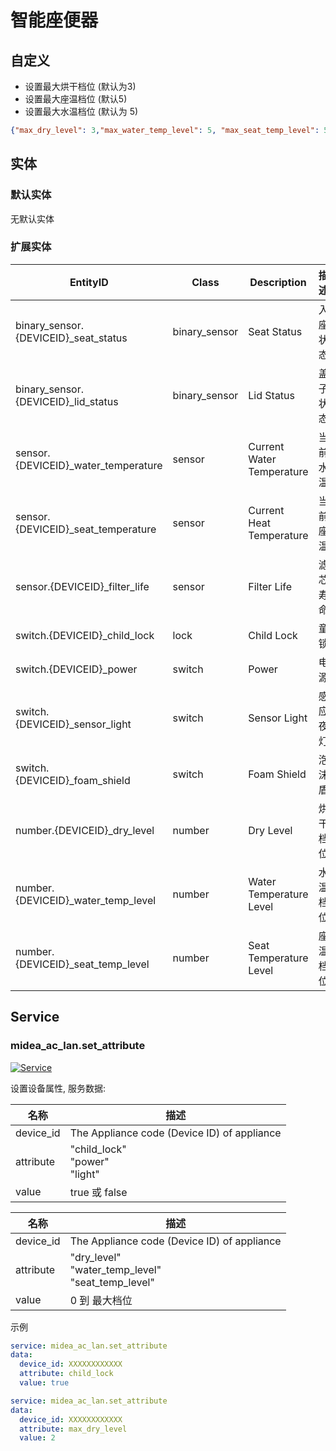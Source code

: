 # 智能座便器

## 自定义

- 设置最大烘干档位 (默认为3)
- 设置最大座温档位 (默认5)
- 设置最大水温档位 (默认为 5)

```json
{"max_dry_level": 3,"max_water_temp_level": 5, "max_seat_temp_level": 5}
```

## 实体
### 默认实体
无默认实体
### 扩展实体

| EntityID                             | Class         | Description               | 描述   |
|--------------------------------------|---------------|---------------------------|------|
| binary_sensor.{DEVICEID}_seat_status | binary_sensor | Seat Status               | 入座状态 |
| binary_sensor.{DEVICEID}_lid_status  | binary_sensor | Lid Status                | 盖子状态 |
| sensor.{DEVICEID}_water_temperature  | sensor        | Current Water Temperature | 当前水温 |
| sensor.{DEVICEID}_seat_temperature   | sensor        | Current Heat Temperature  | 当前座温 |
| sensor.{DEVICEID}_filter_life        | sensor        | Filter Life               | 滤芯寿命 |
| switch.{DEVICEID}_child_lock         | lock          | Child Lock                | 童锁   |
| switch.{DEVICEID}_power              | switch        | Power                     | 电源   |
| switch.{DEVICEID}_sensor_light       | switch        | Sensor Light              | 感应夜灯 |
| switch.{DEVICEID}_foam_shield        | switch        | Foam Shield               | 泡沫盾  |
| number.{DEVICEID}_dry_level          | number        | Dry Level                 | 烘干档位 |
| number.{DEVICEID}_water_temp_level   | number        | Water Temperature Level   | 水温档位 |
| number.{DEVICEID}_seat_temp_level    | number        | Seat Temperature  Level   | 座温档位 |

## Service

### midea_ac_lan.set_attribute

[![Service](https://my.home-assistant.io/badges/developer_call_service.svg)](https://my.home-assistant.io/redirect/developer_call_service/?service=midea_ac_lan.set_attribute)

设置设备属性, 服务数据:

| 名称        | 描述                                          |
|-----------|---------------------------------------------|
| device_id | The Appliance code (Device ID) of appliance |
| attribute | "child_lock"<br/>"power"<br/>"light"        |
| value     | true 或 false                                |

| 名称        | 描述                                                      |
|-----------|---------------------------------------------------------|
| device_id | The Appliance code (Device ID) of appliance             |
| attribute | "dry_level"<br/>"water_temp_level"<br>"seat_temp_level" |
| value     | 0 到 最大档位                                                |

示例
```yaml
service: midea_ac_lan.set_attribute
data:
  device_id: XXXXXXXXXXXX
  attribute: child_lock
  value: true
```

```yaml
service: midea_ac_lan.set_attribute
data:
  device_id: XXXXXXXXXXXX
  attribute: max_dry_level
  value: 2
```